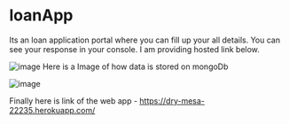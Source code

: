 # loanApp
Its an loan application portal where you can fill up your all details. You can see your response in your console. I am providing hosted link below.

![image](https://user-images.githubusercontent.com/85403918/183079688-827c233a-37fc-43a5-a02f-149068e08ded.png
)
Here is a Image of how data is stored on mongoDb

![image](https://user-images.githubusercontent.com/85403918/183079922-1e840261-017d-4d3a-b681-3303e0a182c4.png)


Finally here is link of the web app - https://dry-mesa-22235.herokuapp.com/
